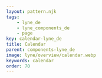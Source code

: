 ```yaml
---
layout: pattern.njk
tags: 
    - lyne_de
    - lyne_components_de
    - page
key: calendar-lyne_de
title: Calendar
parent: components-lyne_de
image: lyne/overview/calendar.webp
keywords: calendar
order: 70
---
```

